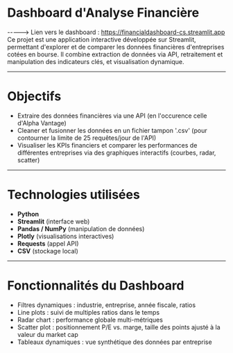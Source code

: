 # Dashboard d'Analyse Financière

-----> Lien vers le dashboard : https://financialdashboard-cs.streamlit.app
Ce projet est une application interactive développée sur Streamlit, permettant d'explorer et de comparer les données financières d'entreprises cotées en bourse. 
Il combine extraction de données via API, retraitement et manipulation des indicateurs clés, et visualisation dynamique.

---

# Objectifs

- Extraire des données financières via une API (en l'occurence celle d'Alpha Vantage)
- Cleaner et fusionner les données en un fichier tampon '.csv' (pour contourner la limite de 25 requêtes/jour de l'API)
- Visualiser les KPIs financiers et comparer les performances de différentes entreprises via des graphiques interactifs (courbes, radar, scatter)

---

# Technologies utilisées

- **Python**
- **Streamlit** (interface web)
- **Pandas / NumPy** (manipulation de données)
- **Plotly** (visualisations interactives)
- **Requests** (appel API)
- **CSV** (stockage local)

---

# Fonctionnalités du Dashboard

- Filtres dynamiques : industrie, entreprise, année fiscale, ratios
- Line plots : suivi de multiples ratios dans le temps
- Radar chart : performance globale multi-métriques
- Scatter plot : positionnement P/E vs. marge, taille des points ajusté à la valeur du market cap
- Tableaux dynamiques : vue synthétique des données par entreprise
